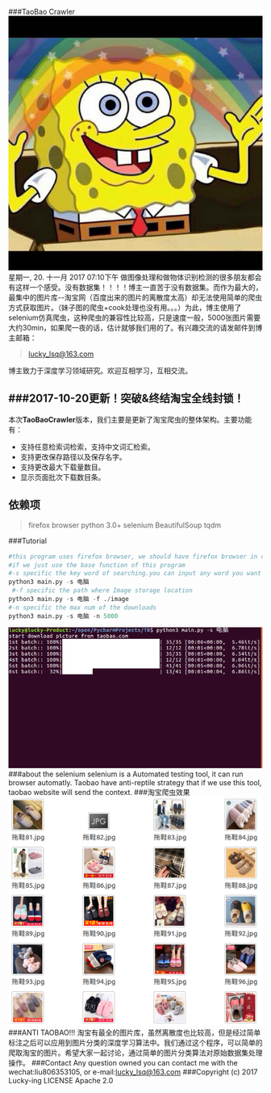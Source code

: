 ###TaoBao Crawler
![lucky-ing](https://github.com/lucky-ing/TaoBaoCrawler/raw/master/cache/haimianbaobao.jpg  "lucky-ing")
星期一, 20. 十一月 2017 07:10下午 
做图像处理和做物体识别检测的很多朋友都会有这样一个感受。没有数据集！！！！博主一直苦于没有数据集。而作为最大的，最集中的图片库--淘宝网（百度出来的图片的离散度太高）却无法使用简单的爬虫方式获取图片。（妹子图的爬虫+cook处理也没有用。。。）为此，博主使用了selenium仿真爬虫，这种爬虫的兼容性比较高，只是速度一般，5000张图片需要大约30min，如果爬一夜的话，估计就够我们用的了。有兴趣交流的请发邮件到博主邮箱：
>lucky_lsq@163.com


博主致力于深度学习领域研究。欢迎互相学习，互相交流。

###2017-10-20更新！突破&终结淘宝全线封锁！
---
本次**TaoBaoCrawler**版本，我们主要是更新了淘宝爬虫的整体架构。主要功能有：

- 支持任意检索词检索，支持中文词汇检索。
- 支持更改保存路径以及保存名字。
- 支持更改最大下载量数目。
- 显示页面批次下载数目条。

**依赖项**
---
>firefox browser
>python 3.0+
>selenium
>BeautifulSoup
>tqdm

###Tutorial

```python
#this program uses firefox browser, we should have firefox browser in computer first.\n
#if we just use the base function of this program
#-s specific the key word of searching.you can input any word you want to scraper. this parameter is requested!
python3 main.py -s 电脑
 #-f specific the path where Image storage location
python3 main.py -s 电脑 -f ./image
#-n specific the max num of the downloads
python3 main.py -s 电脑 -n 5000
```
![tb](https://github.com/lucky-ing/TaoBaoCrawler/raw/master/cache/tb.png  "tb")
###about the selenium
selenium is a Automated testing tool, it can run browser automatly. Taobao have anti-reptile strategy that if we use this tool, taobao website will send the context. 
###淘宝爬虫效果
![xia](https://github.com/lucky-ing/TaoBaoCrawler/raw/master/cache/tuoxiascraper.png  "xia")
###ANTI TAOBAO!!!
淘宝有最全的图片库，虽然离散度也比较高，但是经过简单标注之后可以应用到图片分类的深度学习算法中。我们通过这个程序，可以简单的爬取淘宝的图片。希望大家一起讨论，通过简单的图片分类算法对原始数据集处理操作。
###Contact
Any question owned you can contact me with the wechat:liu806353105, or e-mail:lucky_lsq@163.com
###Copyright
(c) 2017 Lucky-ing LICENSE Apache 2.0